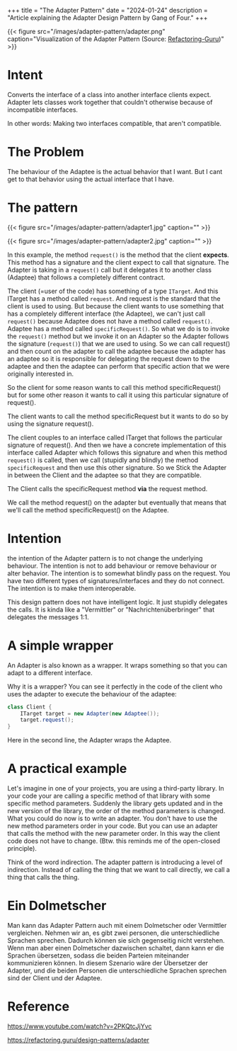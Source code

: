 +++
title = "The Adapter Pattern"
date = "2024-01-24"
description = "Article explaining the Adapter Design Pattern by Gang of Four."
+++




{{< figure src="/images/adapter-pattern/adapter.png" caption="Visualization of the Adapter Pattern (Source: [Refactoring-Guru](https://refactoring.guru/design-patterns/adapter))" >}}

# Intent
Converts the interface of a class into another interface clients expect. Adapter lets classes work together that couldn't otherwise because of incompatible interfaces.

In other words: Making two interfaces compatible, that aren't compatible.


# The Problem

The behaviour of the Adaptee is the actual behavior that I want. But I cant get to that behavior using the actual interface that I have.


# The pattern


{{< figure src="/images/adapter-pattern/adapter1.jpg" caption="" >}}

{{< figure src="/images/adapter-pattern/adapter2.jpg" caption="" >}}




In this example, the method `request()` is the method that the client **expects**. This method has a signature and the client expect to call that signature. The Adapter is taking in a `request()` call but it delegates it to another class (Adaptee) that follows a completely different contract.


The client (=user of the code) has something of a type `ITarget`. And this ITarget has a method called `request`. And request is the standard that the client is used to using. But because the client wants to use something that has a completely different interface (the Adaptee), we can't just call `request()` because Adaptee does not have a method called `request()`. Adaptee has a method called `specificRequest()`. So what we do is to invoke the `request()` method but we invoke it on an Adapter so the Adapter follows the signature (`request()`) that we are used to using. So we can call request() and then count on the adapter to call the adaptee because the adapter has an adaptee so it is responsible for delegating the request down to the adaptee and then the adaptee can perform that specific action that we were originally interested in.

So the client for some reason wants to call this method specificRequest() but for some other reason it wants to call it using this particular signature of request().

The client wants to call the method specificRequest but it wants to do so by using the signature request().

The client couples to an interface called ITarget that follows the particular signature of request(). And then we have a concrete implementation of this interface called Adapter which follows this signature and when this method `request()` is called, then we call (stupidly and blindly) the method `specificRequest` and then use this other signature. So we Stick the Adapter in between the Client and the adaptee so that they are compatible.


The Client calls the specificRequest method **via** the request method. 

We call the method request() on the adapter but eventually that means that we'll call the method specificRequest() on the Adaptee.

# Intention

the intention of the Adapter pattern is to not change the underlying behaviour. The intention is not to add behaviour or remove behaviour or alter behavior. The intention is to somewhat blindly pass on the request. You have two different types of signatures/interfaces and they do not connect. The intention is to make them interoperable.

This design pattern does not have intelligent logic. It just stupidly delegates the calls. It is kinda like a "Vermittler" or "Nachrichtenüberbringer" that delegates the messages 1:1.

# A simple wrapper
An Adapter is also known as a wrapper.
It wraps something so that you can adapt to a different interface.

Why it is a wrapper? You can see it perfectly in the code of the client who uses the adapter to execute the behaviour of the adaptee:
```java
class Client {
    ITarget target = new Adapter(new Adaptee());
    target.request();
}
```
Here in the second line, the Adapter wraps the Adaptee.


# A practical example

Let's imagine in one of your projects, you are using a third-party library. In your code your are calling a specific method of that library with some specific method parameters. Suddenly the library gets updated and in the new version of the library, the order of the method parameters is changed. What you could do now is to write an adapter. You don't have to use the new method parameters order in your code. But you can use an adapter that calls the method with the new parameter order. In this way the client code does not have to change. (Btw. this reminds me of the open-closed principle).

Think of the word indirection. The adapter pattern is introducing a level of indirection. Instead of calling the thing that we want to call directly, we call a thing that calls the thing.

# Ein Dolmetscher
Man kann das Adapter Pattern auch mit einem Dolmetscher oder Vermittler vergleichen. Nehmen wir an, es gibt zwei personen, die unterschiedliche Sprachen sprechen. Dadurch können sie sich gegenseitig nicht verstehen. Wenn man aber einen Dolmetscher dazwischen schaltet, dann kann er die Sprachen übersetzen, sodass die beiden Parteien miteinander kommunizieren können. In diesem Szenario wäre der Übersetzer der Adapter, und die beiden Personen die unterschiedliche Sprachen sprechen sind der Client und der Adaptee.

# Reference 

https://www.youtube.com/watch?v=2PKQtcJjYvc

https://refactoring.guru/design-patterns/adapter